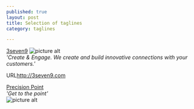 ```yaml
---
published: true
layout: post
title: Selection of taglines
category: taglines

---
```


<u>3seven9</u> 
![picture alt](http://i.imgur.com/o1cdteE.png)
<br>
_'Create & Engage. We create and build innovative connections with your customers.'_
<br>
<p class="visit">URL<a href="http://3seven9.com">http://3seven9.com</a></p>


<u>Precision Point</u> <br>
_'Get to the point'_
<br>
![picture alt](http://i.imgur.com/yBjXoJQ.png)




